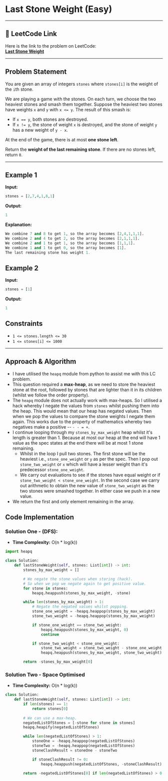 # Last Stone Weight (Easy)

---

## 🔗 LeetCode Link

Here is the link to the problem on LeetCode:  
[**Last Stone Weight**](https://leetcode.com/problems/last-stone-weight/description/)

---

## Problem Statement

You are given an array of integers `stones` where `stones[i]` is the weight of the `i`th stone.

We are playing a game with the stones. On each turn, we choose the two heaviest stones and smash them together. Suppose the heaviest two stones have weights `x` and `y` with `x <= y`. The result of this smash is:

- If `x == y`, both stones are destroyed.
- If `x != y`, the stone of weight `x` is destroyed, and the stone of weight `y` has a new weight of `y - x`.

At the end of the game, there is at most **one stone left**.

Return the **weight of the last remaining stone**. If there are no stones left, return `0`.

---

## **Example 1**

**Input:**

```python
stones = [2,7,4,1,8,1]
```

**Output:**

```python
1
```

**Explanation:**

```python
We combine 7 and 8 to get 1, so the array becomes [2,4,1,1,1].
We combine 2 and 4 to get 2, so the array becomes [2,1,1,1].
We combine 2 and 1 to get 1, so the array becomes [1,1,1].
We combine 1 and 1 to get 0, so the array becomes [1].
The last remaining stone has weight 1.
```

## **Example 2**

**Input:**

```python
stones = [1]
```

**Output:**

```python
1
```

## Constraints

- `1 <= stones.length <= 30`
- `1 <= stones[i] <= 1000`

---

## Approach & Algorithm

- I have utilised the `heapq` module from python to assist me with this LC problem.
- This question required a **max-heap**, as we need to store the heaviest stone at the root, followed by stones that are lighter than it in its children (whilst we follow the order property).
- The `heapq` module does not actually work with max-heaps. So I utilised a hack whereby I negate the values from `stones` whilst pushing them into the heap. This would mean that our heap has negated values. Then when we pop the values to compare the stone weights I negate them again. This works due to the property of mathematics whereby two negatives make a positive -- `- - = +`.
- I continue looping through my `stones_by_max_weight` heap whilst it's length is greater than 1. Because at most our heap at the end will have 1 value as the spec states at the end there will be at most 1 stone remaining.
  - Whilst in the loop I pull two stones. The first stone will be the heaviest i.e., `stone_one_weight` or `y` as per the spec. Then I pop out `stone_two_weight` or `x` which will have a lesser weight than it's predecessor `stone_one_weight`.
  - We carry out evaluations to see if the stones have equal weight or if `stone_two_weight < stone_one_weight`. In the second case we carry out arithmetic to obtain the new value of `stone_two_weight` as the two stones were smashed together. In either case we push in a new value.
- We return the first and only element remaining in the array.

## Code Implementation

### Solution One - (DFS):

- **Time Complexity:** O(n \* log(k))

```python
import heapq

class Solution:
    def lastStoneWeight(self, stones: List[int]) -> int:
        stones_by_max_weight = []

        # We negate the stone values when storing (hack).
        # So when we pop we negate again to get positive value.
        for stone in stones:
            heapq.heappush(stones_by_max_weight, -stone)

        while len(stones_by_max_weight) > 1:
            # Negate the negated values whilst popping.
            stone_one_weight = -heapq.heappop(stones_by_max_weight)
            stone_two_weight = -heapq.heappop(stones_by_max_weight)

            if stone_one_weight == stone_two_weight:
                heapq.heappush(stones_by_max_weight, 0)
                continue

            if stone_two_weight < stone_one_weight:
                stone_two_weight = stone_two_weight - stone_one_weight
                heapq.heappush(stones_by_max_weight, stone_two_weight)

        return -stones_by_max_weight[0]
```

### Solution Two - Space Optimised

- **Time Complexity:** O(n \* log(k))

```python
class Solution:
    def lastStoneWeight(self, stones: List[int]) -> int:
        if len(stones) == 1:
            return stones[0]
        
        # We can use a max-heap.
        negatedListOfStones = [-stone for stone in stones]
        heapq.heapify(negatedListOfStones)

        while len(negatedListOfStones) > 1:
            stoneOne = -heapq.heappop(negatedListOfStones)
            stoneTwo = -heapq.heappop(negatedListOfStones)
            stoneClashResult = stoneOne - stoneTwo

            if stoneClashResult != 0:
                heapq.heappush(negatedListOfStones, -stoneClashResult)
        
        return -negatedListOfStones[0] if len(negatedListOfStones) > 0 else 0
```
